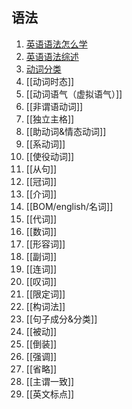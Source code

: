 ## 语法
1. [英语语法怎么学](英语语法怎么学.md)
2. [英语语法综述](英语语法综述.md)
3. [动词分类](动词分类.md)
4. [[动词时态]]
5. [[动词语气（虚拟语气）]]
6. [[非谓语动词]]
7. [[独立主格]]
8. [[助动词&情态动词]]
9. [[系动词]]
10. [[使役动词]]
11. [[从句]]
12. [[冠词]]
13. [[介词]]
14. [[BOM/english/名词]]
15. [[代词]]
16. [[数词]]
17. [[形容词]]
18. [[副词]]
19. [[连词]]
20. [[叹词]]
21. [[限定词]]
22. [[构词法]]
23. [[句子成分&分类]]
24. [[被动]]
25. [[倒装]]
26. [[强调]]
27. [[省略]]
28. [[主谓一致]]
29. [[英文标点]]
